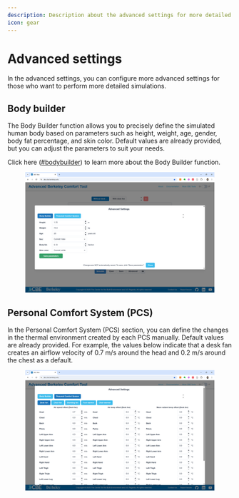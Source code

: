 ```yaml
---
description: Description about the advanced settings for more detailed simulation
icon: gear
---
```


# Advanced settings

In the advanced settings, you can configure more advanced settings for those who want to perform more detailed simulations.

## Body builder

The Body Builder function allows you to precisely define the simulated human body based on parameters such as height, weight, age, gender, body fat percentage, and skin color. Default values are already provided, but you can adjust the parameters to suit your needs.&#x20;

Click here ([#bodybuilder](../what-is-the-abc-model/thermal-phygiology-model.md#bodybuilder "mention")) to learn more about the Body Builder function.

<figure><img src="../../.gitbook/assets/image (91).png" alt=""><figcaption></figcaption></figure>

## Personal Comfort System (PCS)

In the Personal Comfort System (PCS) section, you can define the changes in the thermal environment created by each PCS manually. Default values are already provided. For example, the values below indicate that a desk fan creates an airflow velocity of 0.7 m/s around the head and 0.2 m/s around the chest as a default.

<figure><img src="../../.gitbook/assets/image (92).png" alt=""><figcaption></figcaption></figure>
